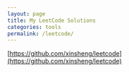 ```yaml
---
layout: page
title: My LeetCode Solutions
categories: tools
permalink: /leetcode/
---
```


[https://github.com/xinsheng/leetcode](https://github.com/xinsheng/leetcode)